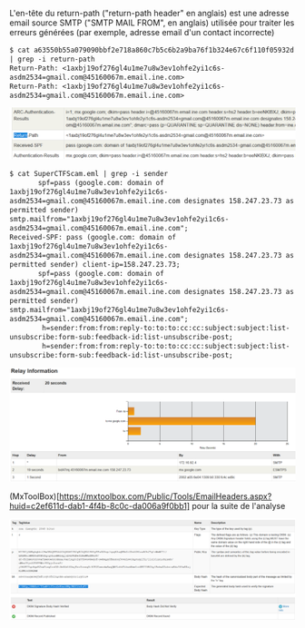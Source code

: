 L'en-tête du return-path ("return-path header" en anglais) est une adresse email source SMTP ("SMTP MAIL FROM", en anglais) utilisée pour traiter les erreurs générées (par exemple, adresse email d'un contact incorrecte)

```
$ cat a63550b55a079090bbf2e718a860c7b5c6b2a9ba76f1b324e67c6f110f05932d | grep -i return-path
Return-Path: <1axbj19of276gl4u1me7u8w3ev1ohfe2yi1c6s-asdm2534=gmail.com@45160067m.email.ine.com>
Return-Path: <1axbj19of276gl4u1me7u8w3ev1ohfe2yi1c6s-asdm2534=gmail.com@45160067m.email.ine.com>
```

![alt text](image-2.png)

```
$ cat SuperCTFScam.eml | grep -i sender
       spf=pass (google.com: domain of 1axbj19of276gl4u1me7u8w3ev1ohfe2yi1c6s-asdm2534=gmail.com@45160067m.email.ine.com designates 158.247.23.73 as permitted sender) smtp.mailfrom="1axbj19of276gl4u1me7u8w3ev1ohfe2yi1c6s-asdm2534=gmail.com@45160067m.email.ine.com";
Received-SPF: pass (google.com: domain of 1axbj19of276gl4u1me7u8w3ev1ohfe2yi1c6s-asdm2534=gmail.com@45160067m.email.ine.com designates 158.247.23.73 as permitted sender) client-ip=158.247.23.73;
       spf=pass (google.com: domain of 1axbj19of276gl4u1me7u8w3ev1ohfe2yi1c6s-asdm2534=gmail.com@45160067m.email.ine.com designates 158.247.23.73 as permitted sender) smtp.mailfrom="1axbj19of276gl4u1me7u8w3ev1ohfe2yi1c6s-asdm2534=gmail.com@45160067m.email.ine.com";
        h=sender:from:from:reply-to:to:to:cc:cc:subject:subject:list-unsubscribe:form-sub:feedback-id:list-unsubscribe-post;
        h=sender:from:from:reply-to:to:to:cc:cc:subject:subject:list-unsubscribe:form-sub:feedback-id:list-unsubscribe-post;

```

![alt text](image-1.png)

(MxToolBox)[https://mxtoolbox.com/Public/Tools/EmailHeaders.aspx?huid=c2ef611d-dab1-4f4b-8c0c-da006a9f0bb1] pour la suite de l'analyse

![alt text](image.png)

